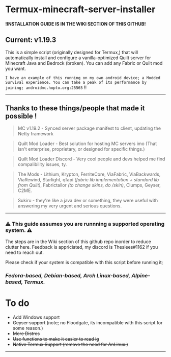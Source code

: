 # Termux-minecraft-server-installer
#### **!INSTALLATION GUIDE IS IN THE WIKI SECTION OF THIS GITHUB!**

## Current: v1.19.3

This is a simple script (originally designed for Termux,) that will automatically install and configure a vanilla-optimized Quilt server for Minecraft Java and Bedrock (broken).
You can add any Fabric or Quilt mod you want.

`I have an example of this running on my own android device; a Modded Survival experience. You can take a peak of its performance by joining; androidmc.hopto.org:25565` !!

----------------------------------------------------------------------
## Thanks to these things/people that made it possible !
> MC v1.19.2 - Synced server package manifest to client, updating the Netty framework

> Quilt Mod Loader - Best solution for hosting MC servers imo (That isn't enterprise, proprietary, or designed for specific things.)

> Quilt Mod Loader Discord - Very cool people and devs helped me find compalibility issues, ty.

> The Mods - Lithium, Krypton, FerriteCore, ViaFabric, ViaBackwards, ViaRewind, Starlight, qfapi *(fabric lib implementation + standard lib from Quilt)*, Fabrictailor *(to change skins, do /skin)*, Clumps, Geyser, C2ME.

> Sukiru - they're like a java dev or something, they were useful with answering my very urgent and serious questions.

------------------------------------------------------------------

### ⚠️ This guide assumes you are runnning a supported operating system.  ⚠️
The steps are in the Wiki section of this github repo inorder to reduce clutter here. Feedback is appriciated, my discord is Theslees#1162 if you need to reach out.


Please check if your system is compatible with this script before running it;

### ***Fedora-based, Debian-based, Arch Linux-based, Alpine-based, Termux.***

# To do
- Add Windows support
- ~~Geyser support~~ (note; no Floodgate, its incompatible with this script for some reason.)
- ~~More Distros~~
- ~~Use functions to make it easier to read ig~~
- ~~Native Termux Support (remove the need for AnLinux.)~~

----------------------------------------------------------------
